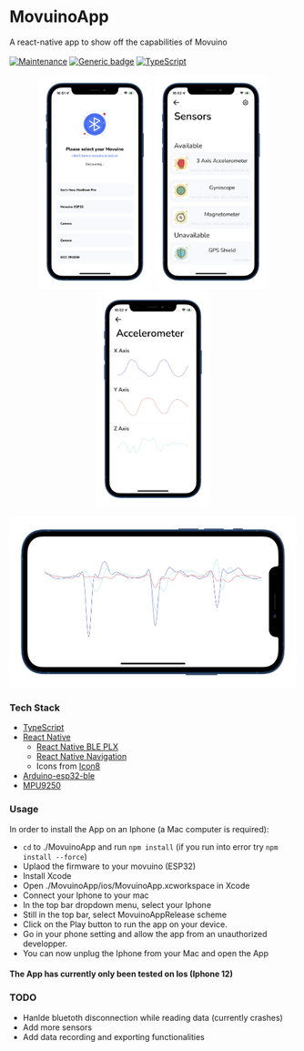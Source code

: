 # MovuinoApp
A react-native app to show off the capabilities of Movuino
<br>
<br>
[![Maintenance](https://img.shields.io/badge/Maintained%3F-no-red.svg)](https://bitbucket.org/lbesson/ansi-colors)
[![Generic badge](https://img.shields.io/badge/Made%20with-React%20Native-blue.svg)](https://shields.io/)
[![TypeScript](https://badgen.net/badge/icon/typescript?icon=typescript&label)](https://typescriptlang.org)

<p float="left" align="center">
  <img src="https://github.com/movuino/MovuinoApp/raw/master/images/discovering.PNG" width="200" />
  <img src="https://github.com/movuino/MovuinoApp/raw/master/images/home.PNG" width="200" /> 
  <img src="https://github.com/movuino/MovuinoApp/raw/master/images/accel.PNG" width="200" />
</p>
<p align="center">
  <img src="https://github.com/movuino/MovuinoApp/raw/master/images/accelLandscape.PNG" height="300" />
</p>

### Tech Stack
- [TypeScript](https://www.typescriptlang.org)
- [React Native](https://reactnative.dev)
  - [React Native BLE PLX](https://github.com/dotintent/react-native-ble-plx)
  - [React Native Navigation](https://reactnavigation.org)
  - Icons from [Icon8](https://icones8.fr)
- [Arduino-esp32-ble](https://github.com/espressif/arduino-esp32/tree/master/libraries/BLE)
- [MPU9250](https://github.com/hideakitai/MPU9250)

### Usage
In order to install the App on an Iphone (a Mac computer is required):
- `cd` to ./MovuinoApp and run `npm install` (if you run into error try `npm install --force`)
- Uplaod the firmware to your movuino (ESP32)
- Install Xcode
- Open ./MovuinoApp/ios/MovuinoApp.xcworkspace in Xcode
- Connect your Iphone to your mac
- In the top bar dropdown menu, select your Iphone
- Still in the top bar, select MovuinoAppRelease scheme
- Click on the Play button to run the app on your device.
- Go in your phone setting and allow the app from an unauthorized developper.
- You can now unplug the Iphone from your Mac and open the App

#### The App has currently only been tested on Ios (Iphone 12)

### TODO
- Hanlde bluetoth disconnection while reading data (currently crashes)
- Add more sensors
- Add data recording and exporting functionalities

